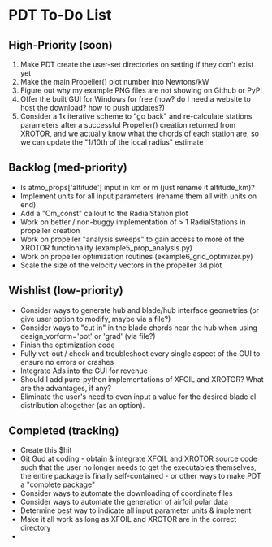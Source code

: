 PDT To-Do List
==============
High-Priority (soon)
--------------------
1. Make PDT create the user-set directories on setting if they don't exist yet
2. Make the main Propeller() plot number into Newtons/kW
3. Figure out why my example PNG files are not showing on Github or PyPi
4. Offer the built GUI for Windows for free (how? do I need a website to host the download? how to push updates?)
5. Consider a 1x iterative scheme to "go back" and re-calculate stations parameters
   after a successful Propeller() creation returned from XROTOR, and we actually know what
   the chords of each station are, so we can update the "1/10th of the local radius" estimate

Backlog (med-priority)
----------------------
* Is atmo_props['altitude'] input in km or m (just rename it altitude_km)?
* Implement units for all input parameters (rename them all with units on end)
* Add a "Cm_const" callout to the RadialStation plot
* Work on better / non-buggy implementation of > 1 RadialStations in propeller creation
* Work on propeller "analysis sweeps" to gain access to more of the XROTOR functionality
(example5_prop_analysis.py)
* Work on propeller optimization routines (example6_grid_optimizer.py)
* Scale the size of the velocity vectors in the propeller 3d plot

Wishlist (low-priority)
-----------------------
* Consider ways to generate hub and blade/hub interface geometries (or give user option to modify, maybe via a file?)
* Consider ways to "cut in" in the blade chords near the hub when using design_vorform='pot' or 'grad' (via file?)
* Finish the optimization code
* Fully vet-out / check and troubleshoot every single aspect of the GUI to ensure no errors or crashes
* Integrate Ads into the GUI for revenue
* Should I add pure-python implementations of XFOIL and XROTOR? What are the advantages, if any?
* Eliminate the user's need to even input a value for the desired blade cl distribution altogether (as an option).

Completed (tracking)
--------------------
* Create this $hit
* Git Gud at coding - obtain & integrate XFOIL and XROTOR source code such that
  the user no longer needs to get the executables themselves, the entire package is
  finally self-contained - or other ways to make PDT a "complete package"
* Consider ways to automate the downloading of coordinate files
* Consider ways to automate the generation of airfoil polar data
* Determine best way to indicate all input parameter units & implement
* Make it all work as long as XFOIL and XROTOR are in the correct directory
*
